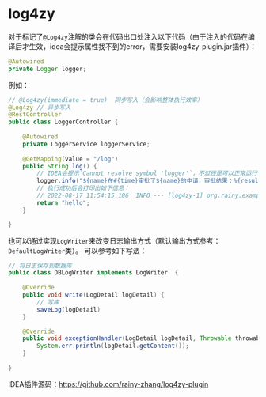 # log4zy
对于标记了`@Log4zy`注解的类会在代码出口处注入以下代码（由于注入的代码在编译后才生效，idea会提示属性找不到的error，需要安装log4zy-plugin.jar插件）：
```java
@Autowired
private Logger logger;
```

例如：
```java
// @Log4zy(immediate = true)  同步写入（会影响整体执行效率）
@Log4zy // 异步写入
@RestController
public class LoggerController {
    
    @Autowired
    private LoggerService loggerService;
    
    @GetMapping(value = "/log")
    public String log() {
        // IDEA会提示`Cannot resolve symbol 'logger'`，不过还是可以正常运行。
        logger.info("${name}在#{time}审批了${name}的申请，审批结果：%{result}", "张三", "李四", true);
        // 执行成功后会打印出如下信息：
        // 2022-08-17 11:54:15.186  INFO --- [log4zy-1] org.rainy.example.controller.LoggerController.log(22): [张三]在[2022-08-17 11:54:15]审批了[李四]的申请，审批结果：[true]
        return "hello";
    }

}
```


也可以通过实现`LogWriter`来改变日志输出方式（默认输出方式参考：`DefaultLogWriter`类）。
可以参考如下写法：
```java
// 将日志保存到数据库
public class DBLogWriter implements LogWriter  {
        
    @Override
    public void write(LogDetail logDetail) {
        // 写库
        saveLog(logDetail)
    }

    @Override
    public void exceptionHandler(LogDetail logDetail, Throwable throwable) {
        System.err.println(logDetail.getContent());
    }
    
}
```


IDEA插件源码：https://github.com/rainy-zhang/log4zy-plugin
